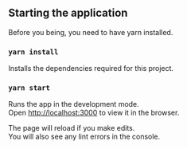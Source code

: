 
## Starting the application

Before you being, you need to have yarn installed.

### `yarn install`

Installs the dependencies required for this project.

### `yarn start`

Runs the app in the development mode.<br />
Open [http://localhost:3000](http://localhost:3000) to view it in the browser.

The page will reload if you make edits.<br />
You will also see any lint errors in the console.
